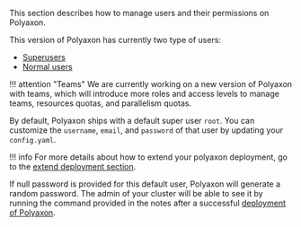 This section describes how to manage users and their permissions on Polyaxon.

This version of Polyaxon has currently two type of users:

 * [Superusers](superusers)
 * [Normal users](users)

!!! attention "Teams"
    We are currently working on a new version of Polyaxon with teams,
    which will introduce more roles and access levels
    to manage teams, resources quotas, and parallelism quotas.

By default, Polyaxon ships with a default super user `root`.
You can customize the `username`, `email`, and `password` of that user by updating your `config.yaml`.

!!! info
    For more details about how to extend your polyaxon deployment, go to the [extend deployment section](/customization/extend_deployments).

If null password is provided for this default user, Polyaxon will generate a random password.
The admin of your cluster will be able to see it by running the command provided
in the notes after a successful [deployment of Polyaxon](/installation/deploy_polyaxon).
